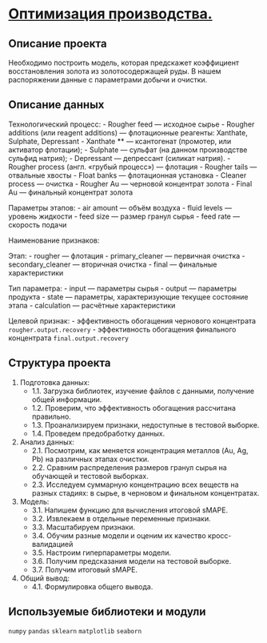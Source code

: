 # [Оптимизация производства.]( https://github.com/Viktoriy-Petrova/Yandex.Practicum.Data_Scientist/blob/main/Project_%E2%84%964/project_04.ipynb)

## Описание проекта

Необходимо построить модель, которая предскажет коэффициент восстановления золота из золотосодержащей руды. В нашем распоряжении данные с параметрами добычи и очистки.

## Описание данных

Технологический процесс:
        - Rougher feed — исходное сырье
        - Rougher additions (или reagent additions) — флотационные реагенты: Xanthate, Sulphate, Depressant
        - Xanthate ** — ксантогенат (промотер, или активатор флотации);
        - Sulphate — сульфат (на данном производстве сульфид натрия);
        - Depressant — депрессант (силикат натрия).
    - Rougher process (англ. «грубый процесс») — флотация
    - Rougher tails — отвальные хвосты
    - Float banks — флотационная установка
    - Cleaner process — очистка
    - Rougher Au — черновой концентрат золота
    - Final Au — финальный концентрат золота

Параметры этапов:
    - air amount — объём воздуха
    - fluid levels — уровень жидкости
    - feed size — размер гранул сырья
    - feed rate — скорость подачи

Наименование признаков:

Этап:
    - rougher — флотация
    - primary_cleaner — первичная очистка
    - secondary_cleaner — вторичная очистка
    - final — финальные характеристики

Тип параметра:
    - input — параметры сырья
    - output — параметры продукта
    - state — параметры, характеризующие текущее состояние этапа
    - calculation — расчётные характеристики

Целевой признак:
    - эффективность обогащения чернового концентрата `rougher.output.recovery`
    - эффективность обогащения финального концентрата `final.output.recovery`

## Структура проекта
1. Подготовка данных:
    - 1.1. Загрузка библиотек, изучение файлов с данными, получение общей информации.
    - 1.2. Проверим, что эффективность обогащения рассчитана правильно.
    - 1.3. Проанализируем признаки, недоступные в тестовой выборке.
    - 1.4. Проведем предобработку данных.
2. Анализ данных:
    - 2.1. Посмотрим, как меняется концентрация металлов (Au, Ag, Pb) на различных этапах очистки.
    - 2.2. Сравним распределения размеров гранул сырья на обучающей и тестовой выборках.
    - 2.3. Исследуем суммарную концентрацию всех веществ на разных стадиях: в сырье, в черновом и финальном концентратах.
3. Модель:
    - 3.1. Напишем функцию для вычисления итоговой sMAPE.
    - 3.2. Извлекаем в отдельные переменные признаки.
    - 3.3. Масштабируем признаки.
    - 3.4. Обучим разные модели и оценим их качество кросс-валидацией
    - 3.5. Настроим гиперпараметры модели.
    - 3.6. Получим предсказания модели на тестовой выборке.
    - 3.7. Получим итоговый sMAPE.
4. Общий вывод:
    - 4.1. Формулировка общего вывода.

## Используемые библиотеки и модули
`numpy` `pandas`  `sklearn` `matplotlib` `seaborn`
